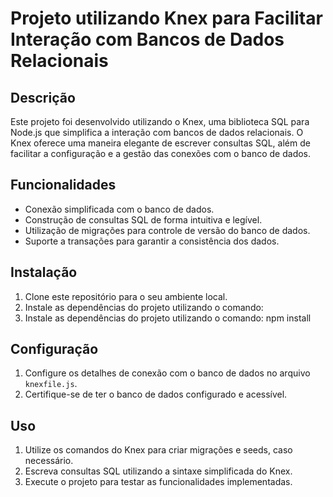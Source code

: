 # Projeto utilizando Knex para Facilitar Interação com Bancos de Dados Relacionais

## Descrição
Este projeto foi desenvolvido utilizando o Knex, uma biblioteca SQL para Node.js que simplifica a interação com bancos de dados relacionais. O Knex oferece uma maneira elegante de escrever consultas SQL, além de facilitar a configuração e a gestão das conexões com o banco de dados.

## Funcionalidades
- Conexão simplificada com o banco de dados.
- Construção de consultas SQL de forma intuitiva e legível.
- Utilização de migrações para controle de versão do banco de dados.
- Suporte a transações para garantir a consistência dos dados.

## Instalação
1. Clone este repositório para o seu ambiente local.
2. Instale as dependências do projeto utilizando o comando:
2. Instale as dependências do projeto utilizando o comando:
npm install


## Configuração
1. Configure os detalhes de conexão com o banco de dados no arquivo `knexfile.js`.
2. Certifique-se de ter o banco de dados configurado e acessível.

## Uso
1. Utilize os comandos do Knex para criar migrações e seeds, caso necessário.
2. Escreva consultas SQL utilizando a sintaxe simplificada do Knex.
3. Execute o projeto para testar as funcionalidades implementadas.
